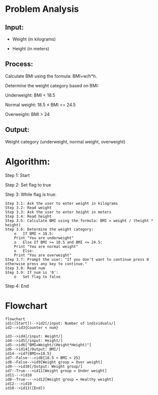 # Problem Analysis

## Input:

- Weight (in kilograms)

- Height (in meters)

## Process: 

Calculate BMI using the formula: BMI=w/h*h.

Determine the weight category based on BMI:

Underweight: BMI < 18.5

Normal weight: 18.5 ≤ BMI <= 24.5

Overweight: BMI > 24

## Output: 

Weight category (underweight, normal weight, overweight)

# Algorithm:

Step 1: Start

Step 2: Set flag to true

Step 3:  While flag is true:

	Step 3.1: Ask the user to enter weight in kilograms
	Step 3.2: Read weight
	Step 3.3: Ask the user to enter height in meters
	Step 3.4: Read height
	Step 3.5: Calculate BMI using the formula: BMI = weight / (height * height)
	Step 3.6: Determine the weight category:
		o	If BMI < 18.5:
		Print "You are underweight"
		o	Else If BMI >= 18.5 and BMI <= 24.5:
		Print "You are normal weight"
		o	Else:
		Print "You are overweight"
	Step 3.7: Prompt the user: "If you don't want to continue press 0 otherwise press any key to continue."
	Step 3.8: Read num
	Step 3.9: If num is '0':
		o	Set flag to false

Step 4: End

# Flowchart

``` mermaid
flowchart 
id1([Start])-->id2[/input: Number of individuals/]
id2-->id3{Counter < num}

id3-->id4[/input: Weight/]
id4-->id5[/input: Height/]
id5-->id6["BMI=Weight/(Height*Height)"] 
id6-->id14[/Output: BMI/]
id14-->id7{BMI<=18.5}
id7--False--->id8{18.5 < BMI < 25}
id8--False-->id9[Weight group = Over weight]
id9--->id10[/Output: Weight group/]
id7--True--->id11[Weight group = Under weight]
id11--->id10
id8--True---->id12[Weight group = Healthy weight]
id12--->id10
id10-->id13([End])
